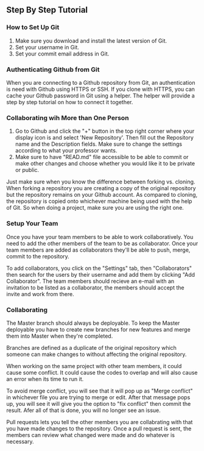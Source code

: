 ## Step By Step Tutorial

### How to Set Up Git
1. Make sure you download and install the latest version of Git.
2. Set your username in Git.
3. Set your commit email address in Git.

### Authenticating Github from Git
When you are connecting to a Github repository from Git, an authentication is need with Github using HTTPS or SSH. If you clone with HTTPS, you can cache your Github password in Git using a helper. The helper will provide a step by step tutorial on how to connect it together.

### Collaborating wih More than One Person
1. Go to Github and click the "+" button in the top right corner where your display icon is and select 'New Repository'. Then fill out the Repository name and the Description fields. Make sure to change the settings according to what your professor wants.
2. Make sure to have "READ.md" file accessible to be able to commit or make other changes and choose whether you would like it to be private or public.

Just make sure when you know the difference between forking vs. cloning. When forking a repository you are creating a copy of the original repository but the repository remains on your Github account. As compared to cloning, the repository is copied onto whichever machine being used with the help of Git. So when doing a project, make sure you are using the right one.

### Setup Your Team
Once you have your team members to be able to work collaboratively. You need to add the other members of the team to be as collaborator. Once your team members are added as collaborators they'll be able to push, merge, commit to the repository.

To add collaborators, you click on the "Settings" tab, then "Collaborators" then search for the users by their username and add them by clicking "Add Collaborator".
The team members should recieve an e-mail with an invitation to be listed as a collaborator, the members should accept the invite and work from there.

### Collaborating
The Master branch should always be deployable. To keep the Master deployable you have to create new branches for new features and merge them into Master when they're completed. 

Branches are defined as a duplicate of the original repository which someone can make changes to without affecting the original repository. 

When working on the same project with other team members, it could cause some conflict. It could cause the codes to overlap and will also cause an error when its time to run it. 

To avoid merge conflict, you will see that it will pop up as "Merge conflict" in whichever file you are trying to merge or edit. After that message pops up, you will see it will give you the option to "fix conflict" then commit the result. Afer all of that is done, you will no longer see an issue.

Pull requests lets you tell the other members you are collabrating with that you have made changes to the repository. Once a pull request is sent, the members can review what changed were made and do whatever is necessary.
